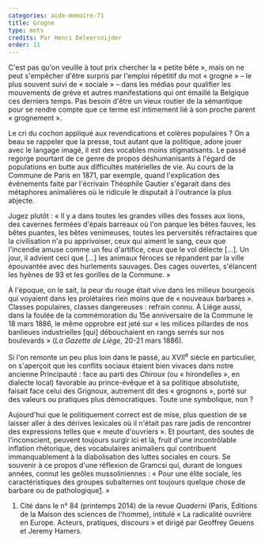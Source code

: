 ```yaml
---
categories: aide-memoire-71
title: Grogne
type: mots
credits: Par Henri Deleersnijder
order: 11
---
```

C'est pas qu'on veuille à tout prix chercher la « petite bête », mais on ne peut s'empêcher d'être surpris par l'emploi répétitif du mot « grogne » – le plus souvent suivi de « sociale » – dans les médias pour qualifier les mouvements de grève et autres manifestations qui ont émaillé la Belgique ces derniers temps. Pas besoin d'être un vieux routier de la sémantique pour se rendre compte que ce terme est intimement lié à son proche parent « grognement ». 

Le cri du cochon appliqué aux revendications et colères populaires ? On a beau se rappeler que la presse, tout autant que la politique, adore jouer avec le langage imagé, il est des vocables moins stigmatisants. Le passé regorge pourtant de ce genre de propos déshumanisants à l'égard de populations en butte aux difficultés matérielles de vie. Au cours de la Commune de Paris en 1871, par exemple, quand l'explication des événements faite par l'écrivain Théophile Gautier s'égarait dans des métaphores animalières où le ridicule le disputait à l'outrance la plus abjecte.         

Jugez plutôt : « Il y a dans toutes les grandes villes des fosses aux lions, des cavernes fermées d'épais barreaux où l'on parque les bêtes fauves, les bêtes puantes, les bêtes venimeuses, toutes les perversités réfractaires que la civilisation n'a pu apprivoiser, ceux qui aiment le sang, ceux que l'incendie amuse comme un feu d'artifice, ceux que le vol délecte \[...]. Un jour, il advient ceci que \[...] les animaux féroces se répandent par la ville épouvantée avec des hurlements sauvages. Des cages ouvertes, s'élancent les hyènes de 93 et les gorilles de la Commune. »          

À l'époque, on le sait, la peur du rouge était vive dans les milieux bourgeois qui voyaient dans les prolétaires rien moins que de « nouveaux barbares ». Classes populaires, classes dangereuses : refrain connu. À Liège aussi, dans la foulée de la commémoration du 15e anniversaire de la Commune le 18 mars 1886, le même opprobre est jeté sur « les milices pillardes de nos banlieues industrielles \[qui] débouchaient en rangs serrés sur nos boulevards » (_La Gazette de Liège_, 20-21 mars 1886).         

Si l'on remonte un peu plus loin dans le passé, au XVII<sup>e</sup> siècle en particulier, on s'aperçoit que les conflits sociaux étaient bien vivaces dans notre ancienne Principauté : face au parti des _Chiroux_ (ou « hirondelles », en dialecte local) favorable au prince-évêque et à sa politique absolutiste, faisait face celui des Grignoux, autrement dit des « grognons », porté sur des valeurs ou pratiques plus démocratiques. Toute une symbolique, non ?          

Aujourd'hui que le politiquement correct est de mise, plus question de se laisser aller à des dérives lexicales où il n'était pas rare jadis de rencontrer des expressions telles que « meute d'ouvriers ». Et pourtant, des soutes de l'inconscient, peuvent toujours surgir ici et là, fruit d'une incontrôlable inflation rhétorique, des vocabulaires animaliers qui contribuent immanquablement à la diabolisation des luttes sociales en cours. Se souvenir à ce propos d'une réflexion de Gramcsi qui, durant de longues années, connut les geôles mussoliniennes : « Pour une élite sociale, les caractéristiques des groupes subalternes ont toujours quelque chose de barbare ou de pathologique[1](#footnote-1). »

1. Cité dans le n° 84 (printemps 2014) de la revue _Quaderni_ (Paris, Éditions de la Maison des sciences de l'homme), intitulé « La radicalité ouvrière en Europe. Acteurs, pratiques, discours » et dirigé par Geoffrey Geuens et Jeremy Hamers.
